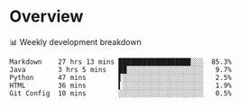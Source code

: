 # Overview

📊 Weekly development breakdown

```text
Markdown    27 hrs 13 mins █████████████████▉░░░  85.3%
Java        3 hrs 5 mins   ██░░░░░░░░░░░░░░░░░░░   9.7%
Python      47 mins        ▌░░░░░░░░░░░░░░░░░░░░   2.5%
HTML        36 mins        ▍░░░░░░░░░░░░░░░░░░░░   1.9%
Git Config  10 mins        ░░░░░░░░░░░░░░░░░░░░░   0.5%
```